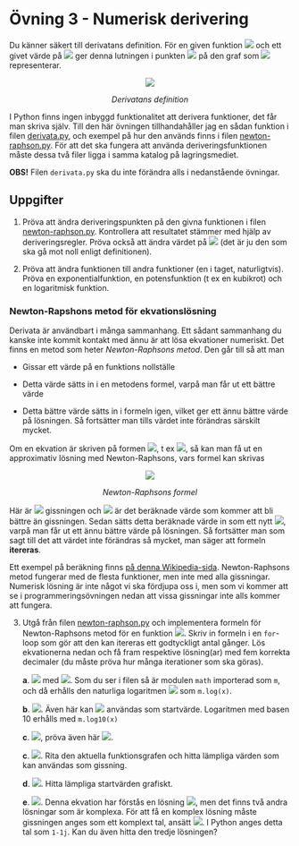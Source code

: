 # Övning 3 - Numerisk derivering

Du känner säkert till derivatans definition. För en given funktion ![](https://latex.codecogs.com/png.image?\dpi{100}&space;\bg_white&space;f) och ett givet värde på ![](https://latex.codecogs.com/png.image?\dpi{100}&space;\bg_white&space;x) ger denna lutningen i punkten ![](https://latex.codecogs.com/png.image?\dpi{100}&space;\bg_white&space;x) på den graf som ![](https://latex.codecogs.com/png.image?\dpi{100}&space;\bg_white&space;f) representerar.
<p align="center">
<img src="https://latex.codecogs.com/png.download?%5Cdpi%7B120%7D%20%5Cbg_white%20%5Csmall%20%5Cfrac%7Bd%7D%7B%7Bdx%7D%7Df%5Cleft%28%20x%20%5Cright%29%20%3D%20%5Cmathop%20%7B%5Clim%20%7D%5Climits_%7Bh%20%5Cto%200%7D%20%5Cfrac%7B%7Bf%5Cleft%28%20%7Bx%20+%20h%20%7D%20%5Cright%29%20-%20f%5Cleft%28%20x%20%5Cright%29%7D%7D%7Bh%20%7D"
</p>
<p align="center"><i>Derivatans definition</i></p>

I Python finns ingen inbyggd funktionalitet att derivera funktioner, det får man skriva själv. Till den här övningen tillhandahåller jag en sådan funktion i filen [derivata.py](derivata.py), och exempel på hur den används finns i filen [newton-raphson.py](newton-raphson.py). För att det ska fungera att använda deriveringsfunktionen måste dessa två filer ligga i samma katalog på lagringsmediet.

**OBS!** Filen `derivata.py` ska du inte förändra alls i nedanstående övningar.

## Uppgifter
1. Pröva att ändra deriveringspunkten på den givna funktionen i filen [newton-raphson.py](newton-raphson.py). Kontrollera att resultatet stämmer med hjälp av deriveringsregler. Pröva också att ändra värdet på ![](https://latex.codecogs.com/png.image?\dpi{100}&space;\bg_white&space;h) (det är ju den som ska gå mot noll enligt definitionen).

2. Pröva att ändra funktionen till andra funktioner (en i taget, naturligtvis). Pröva en exponentialfunktion, en potensfunktion (t ex en kubikrot) och en logaritmisk funktion.

### Newton-Rapshons metod för ekvationslösning
Derivata är användbart i många sammanhang. Ett sådant sammanhang du kanske inte kommit kontakt med ännu är att lösa ekvationer numeriskt. Det finns en metod som heter *Newton-Raphsons metod*. Den går till så att man 

* Gissar ett värde på en funktions nollställe

* Detta värde sätts in i en metodens formel, varpå man får ut ett bättre värde

* Detta bättre värde sätts in i formeln igen, vilket ger ett ännu bättre värde på lösningen. Så fortsätter man tills värdet inte förändras särskilt mycket.

Om en ekvation är skriven på formen
![](https://latex.codecogs.com/png.download?%5Cbg_white%20%5Csmall%20f%28x%29%3D0), t ex ![](https://latex.codecogs.com/png.download?%5Cbg_white%20%5Csmall%20x%5Ccdot%5Csin%28x%29+2%3D0),
så kan man få ut en approximativ lösning med Newton-Raphsons, vars formel kan skrivas

<p align="center">
<img src="https://latex.codecogs.com/png.download?%5Cdpi%7B120%7D%20%5Cbg_white%20%5Csmall%20x_%7Bn+1%7D%3Dx_n-%5Cfrac%7Bf%28x_n%29%7D%7Bf%27%28%7Bx_n%7D%29%7D">
</p>
<p align="center"><i>Newton-Raphsons formel</i></p>

Här är ![](https://latex.codecogs.com/png.download?%5Cbg_white%20%5Csmall%20x_n) gissningen och ![](https://latex.codecogs.com/png.download?%5Cbg_white%20%5Csmall%20x_%7Bn+1%7D) är det beräknade värde som kommer att bli bättre än gissningen. Sedan sätts detta beräknade värde in som ett nytt ![](https://latex.codecogs.com/png.download?%5Cbg_white%20%5Csmall%20x_n), varpå man får ut ett ännu bättre värde på lösningen. Så fortsätter man som sagt till det att värdet inte förändras så mycket, man säger att formeln **itereras**.

Ett exempel på beräkning finns [på denna Wikipedia-sida](https://sv.wikipedia.org/wiki/Newtons_metod#Exempel). Newton-Raphsons metod fungerar med de flesta funktioner, men inte med alla gissningar. Numerisk lösning är inte något vi ska fördjupa oss i, men som vi kommer att se i programmeringsövningen nedan att vissa gissningar inte alls kommer att fungera.

3. Utgå från filen [newton-raphson.py](newton-raphson.py) och implementera formeln för Newton-Raphsons metod för en funktion ![](https://latex.codecogs.com/png.download?%5Cbg_white%20%5Csmall%20f%28x%29). Skriv in formeln i en `for`-loop som gör att den kan itereras ett godtyckligt antal gånger. Lös ekvationerna nedan och få fram respektive lösning(ar) med fem korrekta decimaler (du måste pröva hur många iterationer som ska göras).
   
    **a**. ![](https://latex.codecogs.com/png.download?%5Cbg_white%20%5Csmall%20%5Cln%7Bx%7D+x%5E2%3D0) med  ![](https://latex.codecogs.com/png.download?%5Cbg_white%20%5Csmall%20x_0%3D1). Som du ser i filen så är modulen `math` importerad som `m`, och då erhålls den naturliga logaritmen
    ![](https://latex.codecogs.com/png.download?%5Cbg_white%20%5Csmall%20%5Cln%7Bx%7D)
    som `m.log(x)`.
    
    **b**. ![](https://latex.codecogs.com/png.download?%5Cbg_white%20%5Csmall%203%5Clg%7Bx%7D-2.5%3D0). Även här kan ![](https://latex.codecogs.com/png.download?%5Cbg_white%20%5Csmall%20x_0%3D1) användas som startvärde. Logaritmen med basen 10 erhålls med `m.log10(x)`

    **c**. ![](https://latex.codecogs.com/png.download?%5Cbg_white%20%5Csmall%20x%5E2-2x%3D0), pröva även här ![](https://latex.codecogs.com/png.download?%5Cbg_white%20%5Csmall%20x_0%3D1).

    **c**. ![](https://latex.codecogs.com/png.download?%5Cbg_white%20%5Csmall%20x%5E2+%28%5Csqrt%7B10%7D-%5Csqrt%7B5%7D%29x-5%5Csqrt%7B2%7D%3D0). Rita den aktuella funktionsgrafen och hitta lämpliga värden som kan användas som gissning.

    **d**. ![](https://latex.codecogs.com/png.download?%5Cbg_white%20%5Csmall%20%5Cln%7Bp%7D%3Dp-2). Hitta lämpliga startvärden grafiskt.

    **e**. ![](https://latex.codecogs.com/png.download?%5Cbg_white%20%5Csmall%20x%5E3%3D-1). Denna ekvation har förstås en lösning ![](https://latex.codecogs.com/png.download?%5Cbg_white%20%5Csmall%20x%3D-1), men det finns två andra lösningar som är komplexa. För att få en komplex lösning måste gissningen anges som ett komplext tal, ansätt ![](https://latex.codecogs.com/png.download?%5Cbg_white%20%5Csmall%20x_0%3D1-i). I Python anges detta tal som `1-1j`. Kan du även hitta den tredje lösningen?

